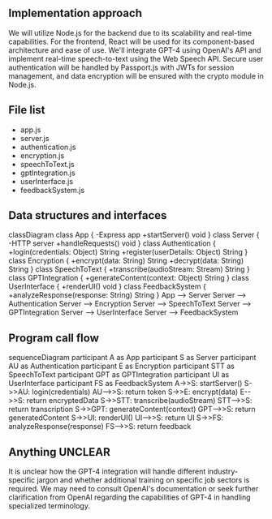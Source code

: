 ## Implementation approach

We will utilize Node.js for the backend due to its scalability and real-time capabilities. For the frontend, React will be used for its component-based architecture and ease of use. We'll integrate GPT-4 using OpenAI's API and implement real-time speech-to-text using the Web Speech API. Secure user authentication will be handled by Passport.js with JWTs for session management, and data encryption will be ensured with the crypto module in Node.js.

## File list

- app.js
- server.js
- authentication.js
- encryption.js
- speechToText.js
- gptIntegration.js
- userInterface.js
- feedbackSystem.js

## Data structures and interfaces


classDiagram
    class App {
        -Express app
        +startServer() void
    }
    class Server {
        -HTTP server
        +handleRequests() void
    }
    class Authentication {
        +login(credentials: Object) String
        +register(userDetails: Object) String
    }
    class Encryption {
        +encrypt(data: String) String
        +decrypt(data: String) String
    }
    class SpeechToText {
        +transcribe(audioStream: Stream) String
    }
    class GPTIntegration {
        +generateContent(context: Object) String
    }
    class UserInterface {
        +renderUI() void
    }
    class FeedbackSystem {
        +analyzeResponse(response: String) String
    }
    App --> Server
    Server --> Authentication
    Server --> Encryption
    Server --> SpeechToText
    Server --> GPTIntegration
    Server --> UserInterface
    Server --> FeedbackSystem


## Program call flow


sequenceDiagram
    participant A as App
    participant S as Server
    participant AU as Authentication
    participant E as Encryption
    participant STT as SpeechToText
    participant GPT as GPTIntegration
    participant UI as UserInterface
    participant FS as FeedbackSystem
    A->>S: startServer()
    S->>AU: login(credentials)
    AU-->>S: return token
    S->>E: encrypt(data)
    E-->>S: return encryptedData
    S->>STT: transcribe(audioStream)
    STT-->>S: return transcription
    S->>GPT: generateContent(context)
    GPT-->>S: return generatedContent
    S->>UI: renderUI()
    UI-->>S: return UI
    S->>FS: analyzeResponse(response)
    FS-->>S: return feedback


## Anything UNCLEAR

It is unclear how the GPT-4 integration will handle different industry-specific jargon and whether additional training on specific job sectors is required. We may need to consult OpenAI's documentation or seek further clarification from OpenAI regarding the capabilities of GPT-4 in handling specialized terminology.

